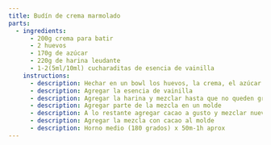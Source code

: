 ```yaml
---
title: Budín de crema marmolado
parts:
  - ingredients:
      - 200g crema para batir
      - 2 huevos
      - 170g de azúcar
      - 220g de harina leudante
      - 1-2(5ml/10ml) cucharaditas de esencia de vainilla
    instructions:
      - description: Hechar en un bowl los huevos, la crema, el azúcar y mezclar hasta que el azúcar se integre totalmente
      - description: Agregar la esencia de vainilla
      - description: Agregar la harina y mezclar hasta que no queden grumos
      - description: Agregar parte de la mezcla en un molde
      - description: A lo restante agregar cacao a gusto y mezclar nuevamente
      - description: Agregar la mezcla con cacao al molde
      - description: Horno medio (180 grados) x 50m-1h aprox
---
```

